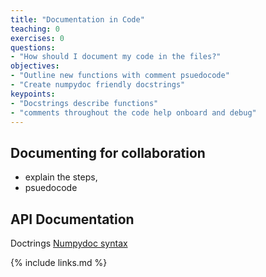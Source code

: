 ```yaml
---
title: "Documentation in Code"
teaching: 0
exercises: 0
questions:
- "How should I document my code in the files?"
objectives:
- "Outline new functions with comment psuedocode"
- "Create numpydoc friendly docstrings"
keypoints:
- "Docstrings describe functions"
- "comments throughout the code help onboard and debug"
---
```


## Documenting for collaboration

- explain the steps,
- psuedocode



## API Documentation

Doctrings
[Numpydoc syntax](https://numpydoc.readthedocs.io/en/latest/format.html)



{% include links.md %}

